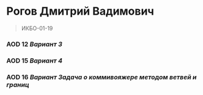 # Рогов Дмитрий Вадимович
> ИКБО-01-19

### AOD 12 _Вариант *3*_

### AOD 15 _Вариант *4*_

### AOD 16 _Вариант *Задача о коммивояжере методом ветвей и границ*_
